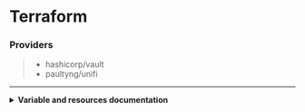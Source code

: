 # Terraform

### Providers

> - hashicorp/vault
> - paultyng/unifi

---

<details>
  <summary>
   <b>Variable and resources documentation</b>
  </summary>

---
<!-- BEGIN_TF_DOCS -->
### Modules

| Name | Source | Version |
|------|--------|---------|
| unifi | ./modules/unifi | n/a |
| vault | ./modules/vault | n/a |

### Inputs

| Name | Description | Type | Default |
|------|-------------|------|---------|
| unifi\_api\_url | <sub>Provides a connection URI to bridge Terraform with Unifi's controller. [Reference](https://registry.terraform.io/providers/paultyng/unifi/latest/docs#api_url)</sub> | `string` | `""` |
| unifi\_guest\_pass | <sub>Guest WLAN password. [Reference](https://registry.terraform.io/providers/paultyng/unifi/latest/docs/resources/wlan#security)</sub> | `string` | n/a |
| unifi\_insecure | <sub>Skip TLS verification when trying to access the API. [Reference](https://registry.terraform.io/providers/paultyng/unifi/latest/docs#allow_insecure)</sub> | `string` | `""` |
| unifi\_password | <sub>Providers a password for your Unifi controller. [Reference](https://registry.terraform.io/providers/paultyng/unifi/latest/docs#password)</sub> | `string` | `""` |
| unifi\_site\_name | <sub>Unifi site name. [Reference](https://registry.terraform.io/providers/paultyng/unifi/latest/docs/resources/site#name)</sub> | `string` | `"main"` |
| unifi\_smart\_pass | <sub>mart Devices-exclusive WLAN password. [Reference](https://registry.terraform.io/providers/paultyng/unifi/latest/docs/resources/wlan#security)</sub> | `string` | n/a |
| unifi\_upstream\_dns | <sub>Skip TLS verification when trying to access the API. [Reference](https://registry.terraform.io/providers/paultyng/unifi/latest/docs#allow_insecure)</sub> | `list` | <pre>[<br>  "8.8.8.8",<br>  "1.1.1.1"<br>]</pre> |
| unifi\_username | <sub>Provides a username for your Unifi controller. [Reference](https://registry.terraform.io/providers/paultyng/unifi/latest/docs#username).</sub> | `string` | `"example"` |
| unifi\_wlan\_pass | <sub>Main WLAN password. [Reference](https://registry.terraform.io/providers/paultyng/unifi/latest/docs/resources/wlan#security)</sub> | `string` | n/a |
| vault\_api\_url | <sub>Vault API URL Address. [Reference](https://registry.terraform.io/providers/hashicorp/vault/latest/docs#address)</sub> | `string` | n/a |
| vault\_password | <sub>Vault password for the main user, used for login purposes.</sub> | `string` | `""` |
| vault\_token | <sub>Vault root access token. [Reference](https://registry.terraform.io/providers/hashicorp/vault/latest/docs#token_name)</sub> | `string` | n/a |
| vault\_username | <sub>Vault plaintext username to login.</sub> | `string` | `"gruber"` |

### Outputs

No outputs.
<!-- END_TF_DOCS -->
</details>
